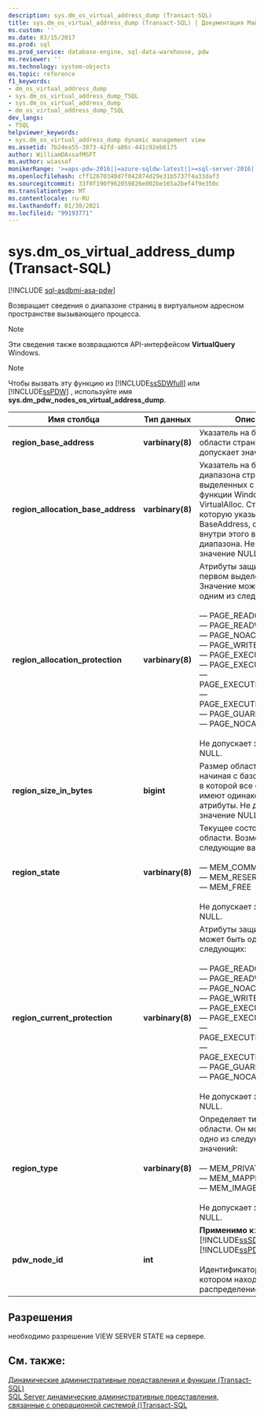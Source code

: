 ```yaml
---
description: sys.dm_os_virtual_address_dump (Transact-SQL)
title: sys.dm_os_virtual_address_dump (Transact-SQL) | Документация Майкрософт
ms.custom: ''
ms.date: 03/15/2017
ms.prod: sql
ms.prod_service: database-engine, sql-data-warehouse, pdw
ms.reviewer: ''
ms.technology: system-objects
ms.topic: reference
f1_keywords:
- dm_os_virtual_address_dump
- sys.dm_os_virtual_address_dump_TSQL
- sys.dm_os_virtual_address_dump
- dm_os_virtual_address_dump_TSQL
dev_langs:
- TSQL
helpviewer_keywords:
- sys.dm_os_virtual_address_dump dynamic management view
ms.assetid: 7b24ea55-3873-42fd-a86c-441c92eb6175
author: WilliamDAssafMSFT
ms.author: wiassaf
monikerRange: '>=aps-pdw-2016||=azure-sqldw-latest||>=sql-server-2016||>=sql-server-linux-2017||=azuresqldb-mi-current'
ms.openlocfilehash: cff12670340d7f042874d29e31b5737f4a33daf3
ms.sourcegitcommit: 33f0f190f962059826e002be165a2bef4f9e350c
ms.translationtype: MT
ms.contentlocale: ru-RU
ms.lasthandoff: 01/30/2021
ms.locfileid: "99193771"
---
```

# <a name="sysdm_os_virtual_address_dump-transact-sql"></a>sys.dm_os_virtual_address_dump (Transact-SQL)
[!INCLUDE [sql-asdbmi-asa-pdw](../../includes/applies-to-version/sql-asdbmi-asa-pdw.md)]

  Возвращает сведения о диапазоне страниц в виртуальном адресном пространстве вызывающего процесса.  
  
> [!NOTE]  
>  Эти сведения также возвращаются API-интерфейсом **VirtualQuery** Windows.  
  
> [!NOTE]  
>  Чтобы вызвать эту функцию из [!INCLUDE[ssSDWfull](../../includes/sssdwfull-md.md)] или [!INCLUDE[ssPDW](../../includes/sspdw-md.md)] , используйте имя **sys.dm_pdw_nodes_os_virtual_address_dump**.  
  
|Имя столбца|Тип данных|Описание|  
|-----------------|---------------|-----------------|  
|**region_base_address**|**varbinary(8)**|Указатель на базовый адрес области страниц. Не допускает значение NULL.|  
|**region_allocation_base_address**|**varbinary(8)**|Указатель на базовый адрес диапазона страниц, выделенных с помощью функции Windows API VirtualAlloc.  Страница, на которую указывает элемент BaseAddress, содержится внутри этого выделенного диапазона. Не допускает значение NULL.|  
|**region_allocation_protection**|**varbinary(8)**|Атрибуты защиты при первом выделении области. Значение может быть одним из следующих:<br /><br /> — PAGE_READONLY<br />— PAGE_READWRITE<br />— PAGE_NOACCESS<br />— PAGE_WRITECOPY<br />— PAGE_EXECUTE<br />— PAGE_EXECUTE_READ<br />— PAGE_EXECUTE_READWRITE<br />— PAGE_EXECUTE_WRITECOPY<br />— PAGE_GUARD<br />— PAGE_NOCACHE<br /><br /> Не допускает значение NULL.|  
|**region_size_in_bytes**|**bigint**|Размер области в байтах, начиная с базового адреса, в которой все страницы имеют одинаковые атрибуты. Не допускает значение NULL.|  
|**region_state**|**varbinary(8)**|Текущее состояние области. Возможны следующие варианты.<br /><br /> — MEM_COMMIT<br />— MEM_RESERVE<br />— MEM_FREE<br /><br /> Не допускает значение NULL.|  
|**region_current_protection**|**varbinary(8)**|Атрибуты защиты. Значение может быть одним из следующих:<br /><br /> — PAGE_READONLY<br />— PAGE_READWRITE<br />— PAGE_NOACCESS<br />— PAGE_WRITECOPY<br />— PAGE_EXECUTE<br />— PAGE_EXECUTE_READ<br />— PAGE_EXECUTE_READWRITE<br />— PAGE_EXECUTE_WRITECOPY<br />— PAGE_GUARD<br />— PAGE_NOCACHE<br /><br /> Не допускает значение NULL.|  
|**region_type**|**varbinary(8)**|Определяет типы страниц в области. Он может иметь одно из следующих значений:<br /><br /> — MEM_PRIVATE<br />— MEM_MAPPED<br />— MEM_IMAGE<br /><br /> Не допускает значение NULL.|  
|**pdw_node_id**|**int**|**Применимо к**: [!INCLUDE[ssSDWfull](../../includes/sssdwfull-md.md)] , [!INCLUDE[ssPDW](../../includes/sspdw-md.md)]<br /><br /> Идентификатор узла, на котором находится данное распределение.|  
  
## <a name="permissions"></a>Разрешения  
 необходимо разрешение VIEW SERVER STATE на сервере.  
  
## <a name="see-also"></a>См. также:  
 [Динамические административные представления и функции (Transact-SQL)](~/relational-databases/system-dynamic-management-views/system-dynamic-management-views.md)   
 [SQL Server динамические административные представления, связанные с операционной системой &#40;&#41;Transact-SQL ](../../relational-databases/system-dynamic-management-views/sql-server-operating-system-related-dynamic-management-views-transact-sql.md)  
  
  


